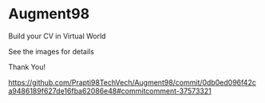 # Augment98
Build your CV in Virtual World

See the images for details

Thank You!

https://github.com/Prapti98TechVech/Augment98/commit/0db0ed096f42ca9486189f627de16fba62086e48#commitcomment-37573321
